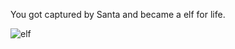 You got captured by Santa and became a elf for life.

![elf](https://www.elfontheshelf.com/sites/default/files/styles/large/public/2019-08/north-pole-scout-elves-blog.png?itok=bGRq7jHQ)